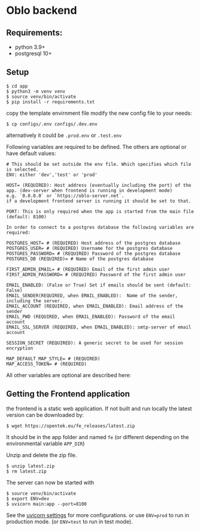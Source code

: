 # Oblo backend

## Requirements:

- python 3.9+
- postgresql 10+

## Setup

    $ cd app
    $ python3 -m venv venv
    $ source venv/bin/activate
    $ pip install -r requirements.txt

copy the template envirnment file modify the new config file to your needs:

    $ cp configs/.env configs/.dev.env

alternatively it could be `.prod.env` or `.test.env`

Following variables are required to be defined. The others are optional or
have default values:

    # This should be set outside the env file. Which specifies which file is selected.
    ENV: either 'dev','test' or 'prod' 
    
    HOST= (REQUIRED): Host address (eventually including the port) of the app. (dev-server when frontend is running in development mode)
    e.g. `0.0.0.0` or `https://oblo-server.net`.
    if a development frontend server is running it should be set to that.
    
    PORT: This is only required when the app is started from the main file (default: 8100)
    
    In order to connect to a postgres database the following variables are required:
    
    POSTGRES_HOST= # (REQUIRED) Host address of the postgres database
    POSTGRES_USER= # (REQUIRED) Username for the postgres database
    POSTGRES_PASSWORD= # (REQUIRED) Password of the postgres database
    POSTGRES_DB (REQUIRED)= # Name of the postgres database
    
    FIRST_ADMIN_EMAIL= # (REQUIRED) Email of the first admin user
    FIRST_ADMIN_PASSWORD= # (REQUIRED) Password of the first admin user
    
    EMAIL_ENABLED: (False or True) Set if emails should be sent (default: False)
    EMAIL_SENDER(REQUIRED, when EMAIL_ENABLED):  Name of the sender, including the server.
    EMAIL_ACCOUNT (REQUIRED, when EMAIL_ENABLED): Email address of the sender 
    EMAIL_PWD (REQUIRED, when EMAIL_ENABLED): Password of the email  account
    EMAIL_SSL_SERVER (REQUIRED, when EMAIL_ENABLED): smtp-server of email account
    
    SESSION_SECRET (REQUIRED): A generic secret to be used for session encryption
    
    MAP_DEFAULT_MAP_STYLE= # (REQUIRED)
    MAP_ACCESS_TOKEN= # (REQUIRED)
        
All other variables are optional are described here: 
## Getting the Frontend application

the frontend is a static web application. If not built and run locally the latest version can
be downloaded by:

    $ wget https://opentek.eu/fe_releases/latest.zip
    
It should be in the app folder and named `fe` (or different depending on the environmental variable `APP_DIR`)

Unzip and delete the zip file.

    $ unzip latest.zip
    $ rm latest.zip

The server can now be started with

    $ source venv/bin/activate
    $ export ENV=dev
    $ uvicorn main:app --port=8100

See the [uvicorn settings](https://www.uvicorn.org/settings/) for more configurations.
or use `ENV=prod` to run in production mode. (or `ENV=test` to run in test mode).